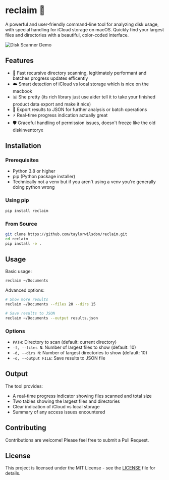 # reclaim 🌟

A powerful and user-friendly command-line tool for analyzing disk usage, with special handling for iCloud storage on macOS. Quickly find your largest files and directories with a beautiful, color-coded interface.

![Disk Scanner Demo](demo.gif)

## Features

- 🚀 Fast recursive directory scanning, legitimately performant and batches progress updates efficently 
- ☁️ Smart detection of iCloud vs local storage which is nice on the macbook
- 📊 She pretty (its rich library just use aider tell it to take your finished product data export and make it nice)
- 💾 Export results to JSON for further analysis or batch operations
- ⚡️ Real-time progress indication actually great
- 🛡️ Graceful handling of permission issues, doesn't freeze like the old diskinventoryx

## Installation

### Prerequisites

- Python 3.8 or higher
- pip (Python package installer)
- Technically not a venv but if you aren't using a venv you're generally doing python wrong

### Using pip

```bash
pip install reclaim
```

### From Source

```bash
git clone https://github.com/taylorwilsdon/reclaim.git
cd reclaim
pip install -e .
```

## Usage

Basic usage:
```bash
reclaim ~/Documents
```

Advanced options:
```bash
# Show more results
reclaim ~/Documents --files 20 --dirs 15

# Save results to JSON
reclaim ~/Documents --output results.json
```

### Options

- `PATH`: Directory to scan (default: current directory)
- `-f, --files N`: Number of largest files to show (default: 10)
- `-d, --dirs N`: Number of largest directories to show (default: 10)
- `-o, --output FILE`: Save results to JSON file

## Output

The tool provides:
- A real-time progress indicator showing files scanned and total size
- Two tables showing the largest files and directories
- Clear indication of iCloud vs local storage
- Summary of any access issues encountered

## Contributing

Contributions are welcome! Please feel free to submit a Pull Request.

## License

This project is licensed under the MIT License - see the [LICENSE](LICENSE) file for details.
